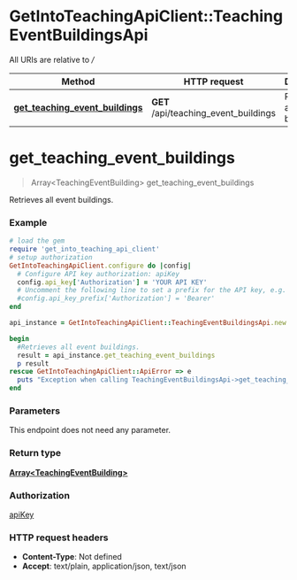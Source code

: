 # GetIntoTeachingApiClient::TeachingEventBuildingsApi

All URIs are relative to */*

Method | HTTP request | Description
------------- | ------------- | -------------
[**get_teaching_event_buildings**](TeachingEventBuildingsApi.md#get_teaching_event_buildings) | **GET** /api/teaching_event_buildings | Retrieves all event buildings.

# **get_teaching_event_buildings**
> Array&lt;TeachingEventBuilding&gt; get_teaching_event_buildings

Retrieves all event buildings.

### Example
```ruby
# load the gem
require 'get_into_teaching_api_client'
# setup authorization
GetIntoTeachingApiClient.configure do |config|
  # Configure API key authorization: apiKey
  config.api_key['Authorization'] = 'YOUR API KEY'
  # Uncomment the following line to set a prefix for the API key, e.g. 'Bearer' (defaults to nil)
  #config.api_key_prefix['Authorization'] = 'Bearer'
end

api_instance = GetIntoTeachingApiClient::TeachingEventBuildingsApi.new

begin
  #Retrieves all event buildings.
  result = api_instance.get_teaching_event_buildings
  p result
rescue GetIntoTeachingApiClient::ApiError => e
  puts "Exception when calling TeachingEventBuildingsApi->get_teaching_event_buildings: #{e}"
end
```

### Parameters
This endpoint does not need any parameter.

### Return type

[**Array&lt;TeachingEventBuilding&gt;**](TeachingEventBuilding.md)

### Authorization

[apiKey](../README.md#apiKey)

### HTTP request headers

 - **Content-Type**: Not defined
 - **Accept**: text/plain, application/json, text/json



